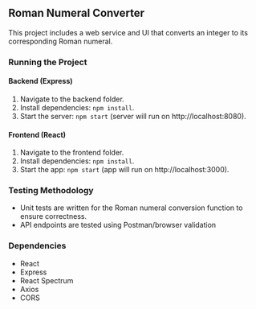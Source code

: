 ## Roman Numeral Converter

This project includes a web service and UI that converts an integer to its corresponding Roman numeral.

### Running the Project

#### Backend (Express)
1. Navigate to the backend folder.
2. Install dependencies: `npm install`.
3. Start the server: `npm start` (server will run on http://localhost:8080).

#### Frontend (React)
1. Navigate to the frontend folder.
2. Install dependencies: `npm install`.
3. Start the app: `npm start` (app will run on http://localhost:3000).

### Testing Methodology
- Unit tests are written for the Roman numeral conversion function to ensure correctness.
- API endpoints are tested using Postman/browser validation

### Dependencies
- React
- Express
- React Spectrum
- Axios
- CORS
